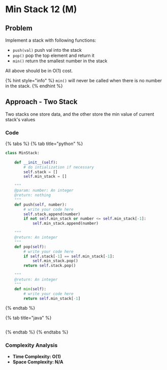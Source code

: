 # Min Stack 12 \(M\)

## Problem

Implement a stack with following functions:

* `push(val)` push val into the stack
* `pop()` pop the top element and return it
* `min()` return the smallest number in the stack

All above should be in O\(1\) cost.

{% hint style="info" %}
 `min()` will never be called when there is no number in the stack.
{% endhint %}

## Approach - Two Stack 

Two stacks one store data, and the other store the min value of current stack's values

### Code

{% tabs %}
{% tab title="python" %}
```python
class MinStack:
    
    def __init__(self):
        # do intialization if necessary
        self.stack = []
        self.min_stack = []

    """
    @param: number: An integer
    @return: nothing
    """
    def push(self, number):
        # write your code here
        self.stack.append(number)
        if not self.min_stack or number <= self.min_stack[-1]:
            self.min_stack.append(number)

    """
    @return: An integer
    """
    def pop(self):
        # write your code here
        if self.stack[-1] == self.min_stack[-1]:
            self.min_stack.pop()
        return self.stack.pop()

    """
    @return: An integer
    """
    def min(self):
        # write your code here
        return self.min_stack[-1]
```
{% endtab %}

{% tab title="java" %}
```

```
{% endtab %}
{% endtabs %}

### Complexity Analysis

* **Time Complexity: O\(1\)**
* **Space Complexity: N/A**

